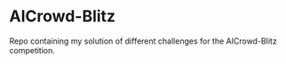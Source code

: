 # AICrowd-Blitz
Repo containing my solution of different challenges for the AICrowd-Blitz competition.
